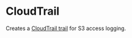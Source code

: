 # CloudTrail

Creates a [CloudTrail trail](https://docs.aws.amazon.com/awscloudtrail/latest/userguide/cloudtrail-user-guide.html) for S3 access logging.
